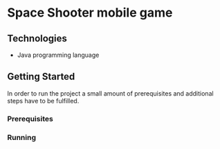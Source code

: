 # Space Shooter mobile game

## Technologies

+ Java programming language

## Getting Started

In order to run the project a small amount of prerequisites and additional steps have to be fulfilled.

### Prerequisites

### Running


